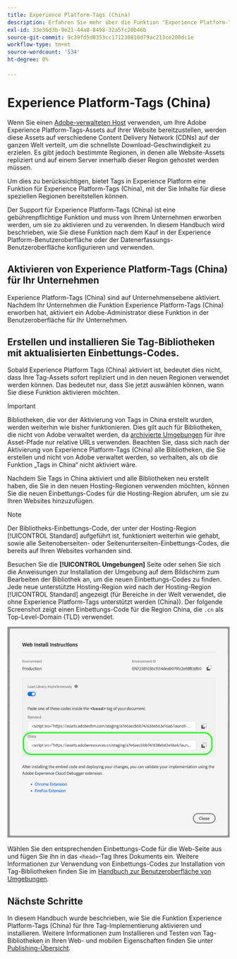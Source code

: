 ```yaml
---
title: Experience Platform-Tags (China)
description: Erfahren Sie mehr über die Funktion "Experience Platform-Tags (China)“ für Tags und wie damit Ihre Inhalte in mehreren geografischen Regionen bereitgestellt werden können.
exl-id: 33e36d3b-9e21-44a8-8498-32a5fc20b46b
source-git-commit: 9c39fd5d0353cc171230818d79ac213ce200dc1e
workflow-type: tm+mt
source-wordcount: '534'
ht-degree: 0%

---
```


# Experience Platform-Tags (China)

Wenn Sie einen [Adobe-verwalteten Host](./hosts/managed-by-adobe-host.md) verwenden, um Ihre Adobe Experience Platform-Tags-Assets auf Ihrer Website bereitzustellen, werden diese Assets auf verschiedene Content Delivery Network (CDNs) auf der ganzen Welt verteilt, um die schnellste Download-Geschwindigkeit zu erzielen. Es gibt jedoch bestimmte Regionen, in denen alle Website-Assets repliziert und auf einem Server innerhalb dieser Region gehostet werden müssen.

Um dies zu berücksichtigen, bietet Tags in Experience Platform eine Funktion für Experience Platform-Tags (China), mit der Sie Inhalte für diese speziellen Regionen bereitstellen können.

Der Support für Experience Platform-Tags (China) ist eine gebührenpflichtige Funktion und muss von Ihrem Unternehmen erworben werden, um sie zu aktivieren und zu verwenden. In diesem Handbuch wird beschrieben, wie Sie diese Funktion nach dem Kauf in der Experience Platform-Benutzeroberfläche oder der Datenerfassungs-Benutzeroberfläche konfigurieren und verwenden.

## Aktivieren von Experience Platform-Tags (China) für Ihr Unternehmen

Experience Platform-Tags (China) sind auf Unternehmensebene aktiviert. Nachdem Ihr Unternehmen die Funktion Experience Platform-Tags (China) erworben hat, aktiviert ein Adobe-Administrator diese Funktion in der Benutzeroberfläche für Ihr Unternehmen.

## Erstellen und installieren Sie Tag-Bibliotheken mit aktualisierten Einbettungs-Codes.

Sobald Experience Platform Tags (China) aktiviert ist, bedeutet dies nicht, dass Ihre Tag-Assets sofort repliziert und in den neuen Regionen verwendet werden können. Das bedeutet nur, dass Sie jetzt auswählen können, wann Sie diese Funktion aktivieren möchten.

>[!IMPORTANT]
>
>Bibliotheken, die vor der Aktivierung von Tags in China erstellt wurden, werden weiterhin wie bisher funktionieren. Dies gilt auch für Bibliotheken, die nicht von Adobe verwaltet werden, da [archivierte Umgebungen](./environments.md#archive) für ihre Asset-Pfade nur relative URLs verwenden. Beachten Sie, dass sich nach der Aktivierung von Experience Platform-Tags (China) alle Bibliotheken, die Sie erstellen und nicht von Adobe verwaltet werden, so verhalten, als ob die Funktion „Tags in China“ nicht aktiviert wäre.

Nachdem Sie Tags in China aktiviert und alle Bibliotheken neu erstellt haben, die Sie in den neuen Hosting-Regionen verwenden möchten, können Sie die neuen Einbettungs-Codes für die Hosting-Region abrufen, um sie zu Ihren Websites hinzuzufügen.

>[!NOTE]
>
>Der Bibliotheks-Einbettungs-Code, der unter der Hosting-Region [!UICONTROL Standard] aufgeführt ist, funktioniert weiterhin wie gehabt, sowie alle Seitenoberseiten- oder Seitenunterseiten-Einbettungs-Codes, die bereits auf Ihren Websites vorhanden sind.

Besuchen Sie die **[!UICONTROL Umgebungen]** Seite oder sehen Sie sich die Anweisungen zur Installation der Umgebung auf dem Bildschirm zum Bearbeiten der Bibliothek an, um die neuen Einbettungs-Codes zu finden. Jede neue unterstützte Hosting-Region wird nach der Hosting-Region [!UICONTROL Standard] angezeigt (für Bereiche in der Welt verwendet, die ohne Experience Platform-Tags unterstützt werden (China)). Der folgende Screenshot zeigt einen Einbettungs-Code für die Region China, die `.cn` als Top-Level-Domain (TLD) verwendet.

![Einbettungs-Code für die Region China](../../images/ui/publishing/premium-cdn/embed-codes.png)

Wählen Sie den entsprechenden Einbettungs-Code für die Web-Seite aus und fügen Sie ihn in das `<head>`-Tag Ihres Dokuments ein. Weitere Informationen zur Verwendung von Einbettungs-Codes zur Installation von Tag-Bibliotheken finden Sie im [Handbuch zur Benutzeroberfläche von Umgebungen](./environments.md#installation).

## Nächste Schritte

In diesem Handbuch wurde beschrieben, wie Sie die Funktion Experience Platform-Tags (China) für Ihre Tag-Implementierung aktivieren und installieren. Weitere Informationen zum Installieren und Testen von Tag-Bibliotheken in Ihren Web- und mobilen Eigenschaften finden Sie unter [Publishing-Übersicht](./overview.md).
